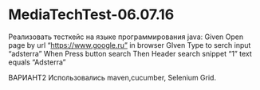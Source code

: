 # MediaTechTest-06.07.16
Реализовать тесткейс на языке программирования java:
Given Open page by url “https://www.google.ru” in browser
GIven Type to serch input “adsterra”
When Press button search
Then Header search snippet “1” text equals “Adsterra”

ВАРИАНТ2
Использовались maven,cucumber, Selenium Grid.
